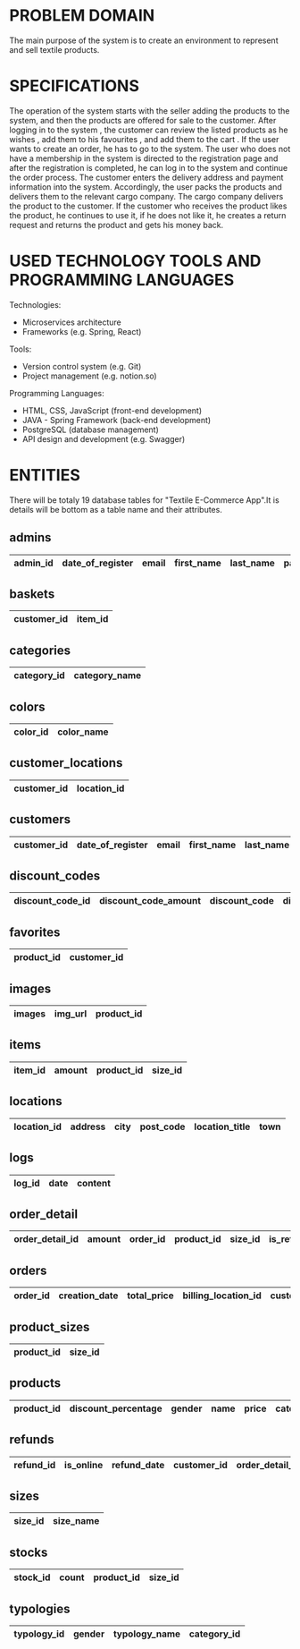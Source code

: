 # PROBLEM DOMAIN
The main purpose of the system is to create an environment to represent and sell textile products. 

# SPECIFICATIONS
The operation of the system starts with the seller adding the products to the system, and then the products are offered for sale to the customer. After logging in to the system , the customer can review the listed products as he wishes , add them to his favourites , and add them to the cart . If the user wants to create an order, he has to go to the system. The user who does not have a membership in the system is directed to the registration page and after the registration is completed, he can log in to the system and continue the order process. The customer enters the delivery address and payment information into the system. Accordingly, the user packs the products and delivers them to the relevant cargo company. The cargo company delivers the product to the customer. If the customer who receives the product likes the product, he continues to use it, if he does not like it, he creates a return request and returns the product and gets his money back.

# USED TECHNOLOGY TOOLS AND PROGRAMMING LANGUAGES

Technologies:
* Microservices architecture
* Frameworks (e.g. Spring, React)

Tools:
* Version control system (e.g. Git)
* Project management (e.g. notion.so)

Programming Languages:
* HTML, CSS, JavaScript (front-end development)
* JAVA - Spring Framework (back-end development)
* PostgreSQL (database management)
* API design and development (e.g. Swagger)

# ENTITIES

There will be totaly 19 database tables for "Textile E-Commerce App".It is details will be bottom as a table name and their attributes.

## admins

| admin_id  | date_of_register | email | first_name | last_name  | password |
| ------------- | ------------- | ------------- | ------------- | ------------- | ------------- | 

## baskets

| customer_id  | item_id |
| ------------- | ------------- |

## categories

| category_id  | category_name |
| ------------- | ------------- |

## colors

| color_id  | color_name |
| ------------- | ------------- |

## customer_locations

| customer_id  | location_id |
| ------------- | ------------- |

## customers

| customer_id  | date_of_register | email | first_name | last_name  | password | identity_number  | is_active | phone_number | last_location_id | budget | 
| ------------- | ------------- | ------------- | ------------- | ------------- | ------------- | ------------- | ------------- | ------------- | ------------- | ------------- |

## discount_codes

| discount_code_id  | discount_code_amount | discount_code | discount_price | 
| ------------- | ------------- | ------------- | ------------- |

## favorites

| product_id  | customer_id |
| ------------- | ------------- |

## images

| images  | img_url | product_id |
| ------------- | ------------- | ------------- |

## items

| item_id  | amount | product_id | size_id |
| ------------- | ------------- | ------------- | ------------- |

## locations

| location_id  | address | city | post_code | location_title  | town |
| ------------- | ------------- | ------------- | ------------- | ------------- | ------------- | 

## logs

| log_id  | date | content |
| ------------- | ------------- | ------------- |

## order_detail

| order_detail_id  | amount | order_id | product_id | size_id  | is_refunded | is_canceled |
| ------------- | ------------- | ------------- | ------------- | ------------- | ------------- | ------------- |

## orders

| order_id  | creation_date | total_price | billing_location_id | customer_id  | discount_code_id | location_id  | cancel_date | is_canceled |
| ------------- | ------------- | ------------- | ------------- | ------------- | ------------- | ------------- | ------------- | ------------- |

## product_sizes

| product_id  | size_id |
| ------------- | ------------- |

## products

| product_id  | discount_percentage | gender | name | price  | category_id | color_id | typology_id |
| ------------- | ------------- | ------------- | ------------- | ------------- | ------------- | ------------- | ------------- |

## refunds

| refund_id  | is_online | refund_date | customer_id | order_detail_id  | cause |
| ------------- | ------------- | ------------- | ------------- | ------------- | ------------- | 

## sizes

| size_id  | size_name |
| ------------- | ------------- |

## stocks

| stock_id  | count | product_id | size_id |
| ------------- | ------------- | ------------- | ------------- |

## typologies

| typology_id  | gender | typology_name | category_id |
| ------------- | ------------- | ------------- | ------------- |
